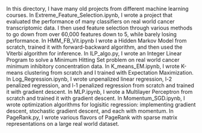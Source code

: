 In this directory, I have many old projects from different machine learning courses. In Extreme_Feature_Selection.ipynb, I wrote a project that evaluated the performance of many classifiers on real world cancer transcriptomic data. I then used feature selection through various methods to go down from over 60,000 features down to 5, while barely losing performance. In HMM_FB_Vit.ipynb I wrote a Hidden Markov Model from scratch, trained it with forward-backward algorithm, and then used the Viterbi algorithm for inference. In ILP_algo.py, I wrote an Integer Linear Program to solve a Minimum Hitting Set problem on real world cancer minimum inhibitory concentration data. In K_means_EM.ipynb, I wrote K-means clustering from scratch and I trained with Expectation Maximization. In Log_Regression.ipynb, I wrote unpenalized linear regression, l-2 penalized regression, and l-1 penalized regression from scratch and trained it with gradient descent. In MLP.ipynb, I wrote a Multilayer Perceptron from scratch and trained it with gradient descent. In Momentum_SGD.ipynb, I wrote optimization algorithms for logisitic regression: implementing gradient descent, stochastic gradient descent, and each with momentum. In PageRank.py, I wrote various flavors of PageRank with sparse matrix representations on a large real world dataset. 
